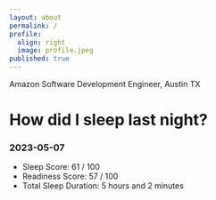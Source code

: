 ```yaml
---
layout: about
permalink: /
profile:
  align: right
  image: profile.jpeg
published: true
---
```


Amazon Software Development Engineer, Austin TX

# How did I sleep last night? 
### 2023-05-07
- Sleep Score: 61 / 100
- Readiness Score: 57 / 100 
- Total Sleep Duration: 5 hours and 2 minutes
